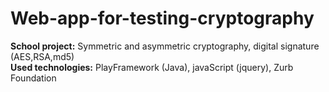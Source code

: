 # Web-app-for-testing-cryptography
<b>School project:</b> Symmetric and asymmetric cryptography, digital signature (AES,RSA,md5)<br>
<b>Used technologies:</b> PlayFramework (Java), javaScript (jquery), Zurb Foundation 
